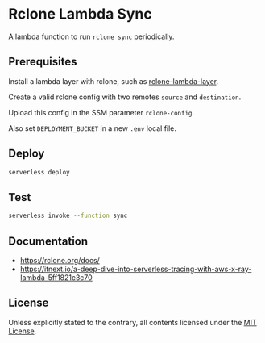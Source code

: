 # Rclone Lambda Sync

A lambda function to run `rclone sync` periodically.

## Prerequisites

Install a lambda layer with rclone, such as [rclone-lambda-layer](https://github.com/badouralix/rclone-lambda-layer).

Create a valid rclone config with two remotes `source` and `destination`.

Upload this config in the SSM parameter `rclone-config`.

Also set `DEPLOYMENT_BUCKET` in a new `.env` local file.

## Deploy

```bash
serverless deploy
```

## Test

```bash
serverless invoke --function sync
```

## Documentation

- <https://rclone.org/docs/>
- <https://itnext.io/a-deep-dive-into-serverless-tracing-with-aws-x-ray-lambda-5ff1821c3c70>

## License

Unless explicitly stated to the contrary, all contents licensed under the [MIT License](LICENSE).
